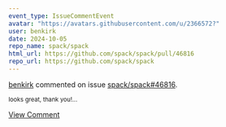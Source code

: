 ```yaml
---
event_type: IssueCommentEvent
avatar: "https://avatars.githubusercontent.com/u/2366572?"
user: benkirk
date: 2024-10-05
repo_name: spack/spack
html_url: https://github.com/spack/spack/pull/46816
repo_url: https://github.com/spack/spack
---
```


<a href='https://github.com/benkirk' target='_blank'>benkirk</a> commented on issue <a href='https://github.com/spack/spack/pull/46816' target='_blank'>spack/spack#46816</a>.

<small>looks great, thank you!...</small>

<a href='https://github.com/spack/spack/pull/46816' target='_blank'>View Comment</a>